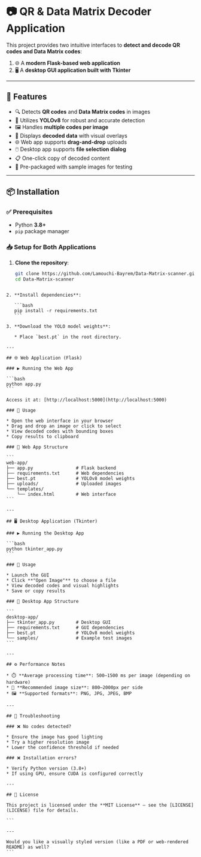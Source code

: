 
# 📷 QR & Data Matrix Decoder Application

This project provides two intuitive interfaces to **detect and decode QR codes and Data Matrix codes**:

1. 🌐 A **modern Flask-based web application**  
2. 🖥️ A **desktop GUI application built with Tkinter**

---

## 🚀 Features

- 🔍 Detects **QR codes** and **Data Matrix codes** in images
- 🧠 Utilizes **YOLOv8** for robust and accurate detection
- 🖼️ Handles **multiple codes per image**
- 🧩 Displays **decoded data** with visual overlays
- 🌐 Web app supports **drag-and-drop** uploads
- 🖱️ Desktop app supports **file selection dialog**
- 📋 One-click copy of decoded content
- 🧪 Pre-packaged with sample images for testing

---

## 📦 Installation

### ✅ Prerequisites

- Python **3.8+**
- `pip` package manager

### 📥 Setup for Both Applications

1. **Clone the repository**:
   ```bash
   git clone https://github.com/Lamouchi-Bayrem/Data-Matrix-scanner.git
   cd Data-Matrix-scanner
````

2. **Install dependencies**:

   ```bash
   pip install -r requirements.txt
   ```

3. **Download the YOLO model weights**:

   * Place `best.pt` in the root directory.

---

## 🌐 Web Application (Flask)

### ▶️ Running the Web App

```bash
python app.py
```

Access it at: [http://localhost:5000](http://localhost:5000)

### 🧭 Usage

* Open the web interface in your browser
* Drag and drop an image or click to select
* View decoded codes with bounding boxes
* Copy results to clipboard

### 📁 Web App Structure

```
web-app/
├── app.py                # Flask backend
├── requirements.txt      # Web dependencies
├── best.pt               # YOLOv8 model weights
├── uploads/              # Uploaded images
└── templates/
    └── index.html        # Web interface
```

---

## 🖥️ Desktop Application (Tkinter)

### ▶️ Running the Desktop App

```bash
python tkinter_app.py
```

### 🧭 Usage

* Launch the GUI
* Click **"Open Image"** to choose a file
* View decoded codes and visual highlights
* Save or copy results

### 📁 Desktop App Structure

```
desktop-app/
├── tkinter_app.py        # Desktop GUI
├── requirements.txt      # GUI dependencies
├── best.pt               # YOLOv8 model weights
└── samples/              # Example test images
```

---

## ⚙️ Performance Notes

* ⏱️ **Average processing time**: 500–1500 ms per image (depending on hardware)
* 📐 **Recommended image size**: 800–2000px per side
* 🖼️ **Supported formats**: PNG, JPG, JPEG, BMP

---

## 🧰 Troubleshooting

### ❌ No codes detected?

* Ensure the image has good lighting
* Try a higher resolution image
* Lower the confidence threshold if needed

### ❌ Installation errors?

* Verify Python version (3.8+)
* If using GPU, ensure CUDA is configured correctly

---

## 📄 License

This project is licensed under the **MIT License** – see the [LICENSE](LICENSE) file for details.

```

---

Would you like a visually styled version (like a PDF or web-rendered README) as well?
```
